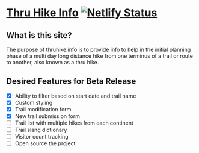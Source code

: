 # [Thru Hike Info](https://thruhike.info/) [![Netlify Status](https://api.netlify.com/api/v1/badges/cbfff0b0-589a-4ba8-a177-e3ca664c03da/deploy-status)](https://app.netlify.com/sites/preeminent-gnome-f9be17/deploys)

## What is this site? 
The purpose of thruhike.info is to provide info to help in the initial planning phase of a multi day long distance hike from one terminus of a trail or route to another, also known as a thru hike. 

## Desired Features for Beta Release
- [X] Ability to filter based on start date and trail name
- [X] Custom styling
- [X] Trail modification form
- [X] New trail submission form
- [ ] Trail list with multiple hikes from each continent
- [ ] Trail slang dictionary
- [ ] Visitor count tracking
- [ ] Open source the project